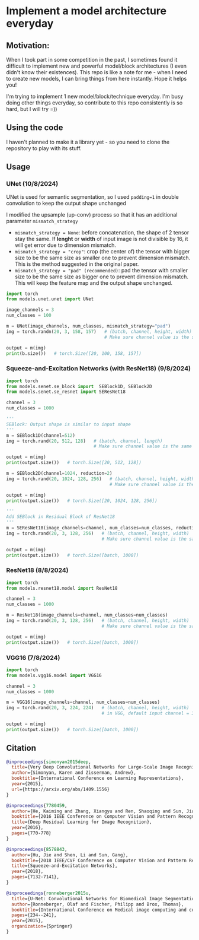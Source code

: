 # Implement a model architecture everyday

## Motivation: 
When I took part in some competition in the past, I sometimes found it difficult to implement new and powerful model/block architectures (I even didn't know their existences). This repo is like a note for me - when I need to create new models, I can bring things from here instantly. Hope it helps you!

I'm trying to implement 1 new model/block/technique everyday. I'm busy doing other things everyday, so contribute to this repo consistently is so hard, but I will try =))

## Using the code
I haven't planned to make it a library yet - so you need to clone the repository to play with its stuff.

## Usage

### UNet (10/8/2024)
UNet is used for semantic segmentation, so I used `padding=1` in double convolution to keep the output shape unchanged

I modified the upsample (up-conv) process so that it has an additional parameter `mismatch_strategy`
- `mismatch_strategy = None`: before concatenation, the shape of 2 tensor stay the same. If **lenght** or **width** of input image is not divisible by 16, it will get error due to dimension mismatch.
- `mismatch_strategy = "crop"`: crop (the center of) the tensor with bigger size to be the same size as smaller one to prevent dimension mismatch. This is the method suggested in the original paper. 
- `mismatch_strategy = "pad" (recommended)`: pad the tensor with smaller size to be the same size as bigger one to prevent dimension mismatch. This will keep the feature map and the output shape unchanged. 

```python
import torch
from models.unet.unet import UNet

image_channels = 3
num_classes = 100

m = UNet(image_channels, num_classes, mismatch_strategy="pad")
img = torch.randn(20, 3, 158, 157)   # (batch, channel, height, width)                                   
                                     # Make sure channel value is the same as the above variable.

output = m(img)
print(b.size())   # torch.Size([20, 100, 158, 157])
```

### Squeeze-and-Excitation Networks (with ResNet18) (9/8/2024)
```python
import torch
from models.senet.se_block import  SEBlock1D, SEBlock2D
from models.senet.se_resnet import SEResNet18

channel = 3
num_classes = 1000

'''
SEBlock: Output shape is similar to input shape
'''
m = SEBlock1D(channel=512)
img = torch.rand(20, 512, 128)   # (batch, channel, length)                                   
                                 # Make sure channel value is the same as the above variable.

output = m(img)
print(output.size())   # torch.Size([20, 512, 128])

m = SEBlock2D(channel=1024, reduction=2)
img = torch.rand(20, 1024, 128, 256)   # (batch, channel, height, width)                                   
                                       # Make sure channel value is the same as the above variable.

output = m(img)
print(output.size())   # torch.Size([20, 1024, 128, 256])

'''
Add SEBlock in Residual Block of ResNet18
'''
m = SEResNet18(image_channels=channel, num_classes=num_classes, reduction=4)
img = torch.rand(20, 3, 128, 256)   # (batch, channel, height, width)                                   
                                    # Make sure channel value is the same as the above variable.

output = m(img)
print(output.size())   # torch.Size([batch, 1000])
```

### ResNet18 (8/8/2024)
```python
import torch
from models.resnet18.model import ResNet18

channel = 3
num_classes = 1000

m = ResNet18(image_channels=channel, num_classes=num_classes)
img = torch.rand(20, 3, 128, 256)   # (batch, channel, height, width)                                   
                                    # Make sure channel value is the same as the above variable.

output = m(img)
print(output.size())   # torch.Size([batch, 1000])
```

### VGG16 (7/8/2024)
```python
import torch
from models.vgg16.model import VGG16

channel = 3
num_classes = 1000

m = VGG16(image_channels=channel, num_classes=num_classes)
img = torch.rand(20, 3, 224, 224)   # (batch, channel, height, width)
                                    # in VGG, default input channel = 3, height = width = 224

output = m(img)
print(output.size())   # torch.Size([batch, 1000])
```

## Citation

```bibtex
@inproceedings{simonyan2015deep,
  title={Very Deep Convolutional Networks for Large-Scale Image Recognition},
  author={Simonyan, Karen and Zisserman, Andrew},
  booktitle={International Conference on Learning Representations},
  year={2015},
  url={https://arxiv.org/abs/1409.1556}
}
```

```bibtex
@inproceedings{7780459,
  author={He, Kaiming and Zhang, Xiangyu and Ren, Shaoqing and Sun, Jian},
  booktitle={2016 IEEE Conference on Computer Vision and Pattern Recognition (CVPR)}, 
  title={Deep Residual Learning for Image Recognition}, 
  year={2016},
  pages={770-778}
}
```

```bibtex
@inproceedings{8578843,
  author={Hu, Jie and Shen, Li and Sun, Gang},
  booktitle={2018 IEEE/CVF Conference on Computer Vision and Pattern Recognition}, 
  title={Squeeze-and-Excitation Networks}, 
  year={2018},
  pages={7132-7141},
}
```

```bibtex
@inproceedings{ronneberger2015u,
  title={U-Net: Convolutional Networks for Biomedical Image Segmentation},
  author={Ronneberger, Olaf and Fischer, Philipp and Brox, Thomas},
  booktitle={International Conference on Medical image computing and computer-assisted intervention},
  pages={234--241},
  year={2015},
  organization={Springer}
}
```